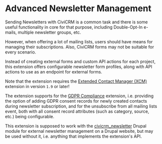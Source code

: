 # Advanced Newsletter Management

Sending Newsletters with CiviCRM is a common task and there is some useful
functionality in core for that purpose, including Double-Opt-In e-mails,
multiple newsletter groups, etc.

However, when offering a lot of mailing lists, users should have means for
managing their subscriptions. Also, CiviCRM forms may not be suitable for every
scenario.

Instead of creating external forms and custom API actions for each project, this
extension offers configurable newsletter form profiles, along with API actions
to use as an endpoint for external forms.

Note that the extension requires the
[Extended Contact Manager (XCM)](https://github.com/systopia/de.systopia.xcm)
extension in version `1.9` or later!

The extension supports for the
[GDPR Compliance](https://github.com/systopia/de.systopia.gdprx) extension, i.e.
providing the option of adding GDPR consent records for newly created contacts
during newsletter subscription, and for the unsubscribe from all mailing lists
event, both with all consent record attributes (such as category, source, etc.)
being configurable.

This extension is supposed to work with the
[civicrm_newsletter](https://github.com/systopia/civicrm_newsletter) Drupal
module for external newsletter management on a Drupal website, but may be used
without it, i.e. anything that implements the extension's API.
